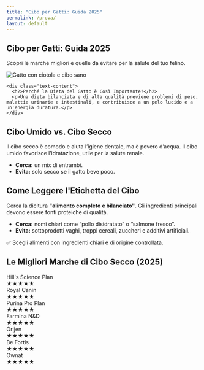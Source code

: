 ```yaml
---
title: "Cibo per Gatti: Guida 2025"
permalink: /prova/
layout: default
---
```



<section class="page-prova">

  <h1>Cibo per Gatti: Guida 2025</h1>
  <p>Scopri le marche migliori e quelle da evitare per la salute del tuo felino.</p>


<div class="with-image">
  <div class="image-wrapper">
    <img 
      src="./img/1-Cibo-Gatti-Il-Migliore-800.webp"
      srcset="./img/1-Cibo-Gatti-Il-Migliore-480.webp 480w,
              ./img/1-Cibo-Gatti-Il-Migliore-800.webp 800w"
      sizes="(max-width: 600px) 480px, 800px"
      alt="Gatto con ciotola e cibo sano">
  </div>
</div>

    <div class="text-content">
      <h2>Perché la Dieta del Gatto è Così Importante?</h2>
      <p>Una dieta bilanciata e di alta qualità previene problemi di peso, malattie urinarie e intestinali, e contribuisce a un pelo lucido e a un'energia duratura.</p>
    </div>
  </div>

  <div class="content-block">
    <h2>Cibo Umido vs. Cibo Secco</h2>
    <p>Il cibo secco è comodo e aiuta l’igiene dentale, ma è povero d’acqua. Il cibo umido favorisce l’idratazione, utile per la salute renale.</p>
    <ul>
      <li><strong>Cerca:</strong> un mix di entrambi.</li>
      <li><strong>Evita:</strong> solo secco se il gatto beve poco.</li>
    </ul>
  </div>

  <div class="content-block">
    <h2>Come Leggere l'Etichetta del Cibo</h2>
    <p>Cerca la dicitura <strong>"alimento completo e bilanciato"</strong>. Gli ingredienti principali devono essere fonti proteiche di qualità.</p>
    <ul>
      <li><strong>Cerca:</strong> nomi chiari come “pollo disidratato” o “salmone fresco”.</li>
      <li><strong>Evita:</strong> sottoprodotti vaghi, troppi cereali, zuccheri e additivi artificiali.</li>
    </ul>
    <p class="useful-tip">✅ Scegli alimenti con ingredienti chiari e di origine controllata.</p>
  </div>

  <div class="content-block">
    <h2>Le Migliori Marche di Cibo Secco (2025)</h2>
    <div class="brand-grid">
      <div class="brand-card">
        <span class="brand-name">Hill's Science Plan</span>
        <div class="rating-stars"><span class="star full">★</span><span class="star full">★</span><span class="star full">★</span><span class="star full">★</span><span class="star full">★</span></div>
      </div>
      <div class="brand-card">
        <span class="brand-name">Royal Canin</span>
        <div class="rating-stars"><span class="star full">★</span><span class="star full">★</span><span class="star full">★</span><span class="star full">★</span><span class="star full">★</span></div>
      </div>
      <div class="brand-card">
        <span class="brand-name">Purina Pro Plan</span>
        <div class="rating-stars"><span class="star full">★</span><span class="star full">★</span><span class="star full">★</span><span class="star full">★</span><span class="star empty">★</span></div>
      </div>
      <div class="brand-card">
        <span class="brand-name">Farmina N&D</span>
        <div class="rating-stars"><span class="star full">★</span><span class="star full">★</span><span class="star full">★</span><span class="star full">★</span><span class="star full">★</span></div>
      </div>
      <div class="brand-card">
        <span class="brand-name">Orijen</span>
        <div class="rating-stars"><span class="star full">★</span><span class="star full">★</span><span class="star full">★</span><span class="star full">★</span><span class="star full">★</span></div>
      </div>
      <div class="brand-card">
        <span class="brand-name">Be Fortis</span>
        <div class="rating-stars"><span class="star full">★</span><span class="star full">★</span><span class="star full">★</span><span class="star full">★</span><span class="star full">★</span></div>
      </div>
      <div class="brand-card">
        <span class="brand-name">Ownat</span>
        <div class="rating-stars"><span class="star full">★</span><span class="star full">★</span><span class="star full">★</span><span class="star full">★</span><span class="star empty">★</span></div>
      </div>
    </div>
  </div>

</section>
